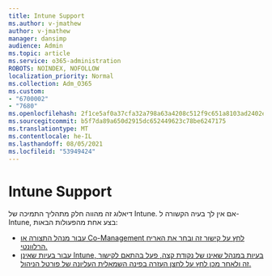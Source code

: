 ```yaml
---
title: Intune Support
ms.author: v-jmathew
author: v-jmathew
manager: dansimp
audience: Admin
ms.topic: article
ms.service: o365-administration
ROBOTS: NOINDEX, NOFOLLOW
localization_priority: Normal
ms.collection: Adm_O365
ms.custom:
- "6700002"
- "7680"
ms.openlocfilehash: 2f1ce5af0a37cfa32a798a63a4208c512f9c651a8103ad2402ee3dd592a952eb
ms.sourcegitcommit: b5f7da89a650d2915dc652449623c78be6247175
ms.translationtype: MT
ms.contentlocale: he-IL
ms.lasthandoff: 08/05/2021
ms.locfileid: "53949424"
---
```

# <a name="intune-support"></a>Intune Support

דיאלוג זה מהווה חלק מתהליך התמיכה של Intune. אם אין לך בעיה הקשורה ל- Intune, בצע אחת מהפעולות הבאות:

- [עבור מנהל התצורה או Co-Management לחץ על קישור זה ובחר את האריח הרלוונטי.](https://endpoint.microsoft.com/#blade/Microsoft_Intune_DeviceSettings/SupportMenu/helpSupport)
- [עבור בעיות שאינן Intune, בעיות במנהל שאינו של נקודת קצה, פעל בהתאם לקישור זה ולאחר מכן לחץ על לחצן העזרה בפינה השמאלית העליונה של פורטל הניהול.](https://admin.microsoft.com/Adminportal/Home?source=applauncher#/support/requests)
